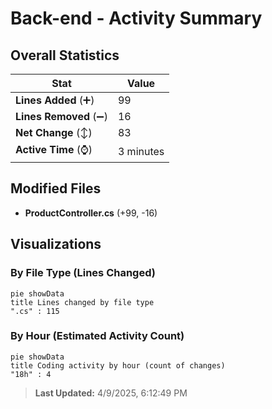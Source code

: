 # Back-end - Activity Summary 

## Overall Statistics

| Stat                   | Value                                                             |
| ---------------------- | ----------------------------------------------------------------- |
| **Lines Added** (➕)   | 99                                          |
| **Lines Removed** (➖) | 16                                        |
| **Net Change** (↕)    | 83                |
| **Active Time** (⌚)   | 3 minutes |


## Modified Files
- **ProductController.cs** (+99, -16)

## Visualizations

### By File Type (Lines Changed)

```mermaid
pie showData
title Lines changed by file type
".cs" : 115
```

### By Hour (Estimated Activity Count)

```mermaid
pie showData
title Coding activity by hour (count of changes)
"18h" : 4
```


> **Last Updated:** 4/9/2025, 6:12:49 PM